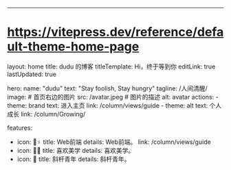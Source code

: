 ---
# https://vitepress.dev/reference/default-theme-home-page
layout: home
title: dudu 的博客
titleTemplate: Hi，终于等到你
editLink: true
lastUpdated: true

hero:
  name: "dudu"
  text: "Stay foolish, Stay hungry"
  tagline: /人间清醒/
  image:
      # 首页右边的图片
      src: /avatar.jpeg
      # 图片的描述
      alt: avatar
  actions:
    - theme: brand
      text: 进入主页
      link: /column/views/guide
    - theme: alt
      text: 个人成长
      link: /column/Growing/
  
features:
  - icon: 🤹♀️
    title: Web前端
    details: Web前端。
    link: /column/views/guide
  - icon: 👩🎨
    title: 喜欢美学
    details: 喜欢美学。
  - icon: 🧩
    title: 斜杆青年
    details: 斜杆青年。


